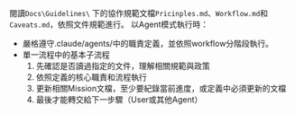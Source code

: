 閱讀`Docs\Guidelines\` 下的協作規範文檔`Pricinples.md`、`Workflow.md`和`Caveats.md`，依照文件規範進行。
以Agent模式執行時：
- 嚴格遵守.claude/agents/中的職責定義，並依照workflow分階段執行。
- 單一流程中的基本子流程
  1. 先確認是否讀過指定的文件，理解相關規範與政策
  2. 依照定義的核心職責和流程執行
  3. 更新相關Mission文檔，至少要紀錄當前進度，或定義中必須更新的文檔
  4. 最後才能轉交給下一步驟（User或其他Agent）

